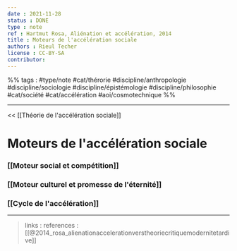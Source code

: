 ```yaml
---
date : 2021-11-28
status : DONE
type : note
ref : Hartmut Rosa, Aliénation et accélération, 2014
title : Moteurs de l'accélération sociale
authors : Rieul Techer
license : CC-BY-SA
contributor:
---
```


%% tags : #type/note #cat/thérorie #discipline/anthropologie #discipline/sociologie #discipline/épistémologie #discipline/philosophie #cat/société #cat/accélération #aoi/cosmotechnique %% 

---

<< [[Théorie de l'accélération sociale]]

Moteurs de l'accélération sociale
===

### [[Moteur social et compétition]]

### [[Moteur culturel et promesse de l'éternité]]

### [[Cycle de l'accélération]]

---
> links : 
> references : [[@2014_rosa_alienationaccelerationverstheoriecritiquemodernitetardive]]

